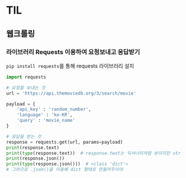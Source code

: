 # TIL

## 웹크롤링

### 라이브러리 Requests 이용하여 요청보내고 응답받기

`pip install requests`를 통해 requests 라이브러리 설치

```python
import requests

# 요청을 보내는 것
url = 'https://api.themoviedb.org/3/search/movie'

payload = {
    'api_key' : 'random_number', 
    'language' : 'ko-KR',
    'query' : 'movie_name'
}

# 응답을 받는 것
response = requests.get(url, params=payload)
print(response.text)
print(type(response.text))  # response.text는 딕셔너리처럼 보이지만 str
print(response.json())
print(type(response.json()))  # <class 'dict'>
# 그러므로 .json()을 이용해 dict 형태로 만들어주어야
```